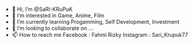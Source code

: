 - 👋 Hi, I’m @SaRI-KRuPuK
- 👀 I’m interested in Game, Anime, Film
- 🌱 I’m currently learning Progamming, Self Development, Investment
- 💞️ I’m looking to collaborate on ...
- 📫 How to reach me Facebook : Fahmi Rizky 
                     Instagram : Sari_Krupuk77


<!---
SaRI-KRuPuK/SaRI-KRuPuK is a ✨ special ✨ repository because its `README.md` (this file) appears on your GitHub profile.
You can click the Preview link to take a look at your changes.
--->
